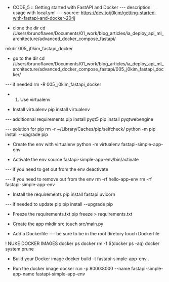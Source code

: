 + CODE_5 :: Getting started with FastAPI and Docker
--- description: usage with local.yml
--- source: https://dev.to/j0kim/getting-started-with-fastapi-and-docker-204j

- clone the dir
cd /Users/brunoflaven/Documents/01_work/blog_articles/ia_deploy_api_ml_architecture/advanced_docker_compose_fastapi/

mkdir 005_j0kim_fastapi_docker

- go to the dir
cd /Users/brunoflaven/Documents/01_work/blog_articles/ia_deploy_api_ml_architecture/advanced_docker_compose_fastapi/005_j0kim_fastapi_docker/

--- if needed
rm -R 005_j0kim_fastapi_docker

- 1. Use virtualenv

- Install virtualenv
pip install virtualenv

--- additionnal requirements
pip install pyqt5
pip install pyqtwebengine

--- solution for pip
rm -r ~/Library/Caches/pip/selfcheck/
python -m pip install --upgrade pip

- Create the env with virtualenv
python -m virtualenv fastapi-simple-app-env

- Activate the env
source fastapi-simple-app-env/bin/activate

--- if you need to get out from the env
deactivate 

--- if you need to remove out from the env
rm -rf hello-app-env
rm -rf fastapi-simple-app-env


- Install the requirements
pip install fastapi uvicorn

--- if needed to update pip
pip install --upgrade pip

- Freeze the requirements.txt
pip freeze > requirements.txt

- Create the app
mkdir src
touch src/main.py

- Add a Dockerfile
--- be sure to be in the root diretory
touch Dockerfile


! NUKE DOCKER IMAGES
docker ps
docker rm -f $(docker ps -aq)
docker system prune


- Build your Docker image
docker build -t fastapi-simple-app-env .

- Run the docker image
docker run -p 8000:8000 --name fastapi-simple-app-name fastapi-simple-app-env
